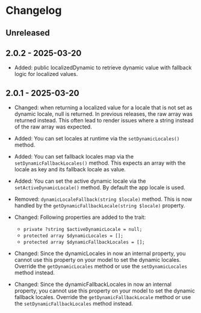 # Changelog

## Unreleased

## 2.0.2 - 2025-03-20
- Added: public localizedDynamic to retrieve dynamic value with fallback logic for localized values.

## 2.0.1 - 2025-03-20
- Changed: when returning a localized value for a locale that is not set as dynamic locale, null is returned. In previous releases, the raw array was returned instead. This often lead to render issues where a string instead of the raw array was expected.

- Added: You can set locales at runtime via the `setDynamicLocales()` method.
- Added: You can set fallback locales map via the `setDynamicFallbackLocales()` method. This expects an array with the locale as key and its fallback locale as value.
- Added: You can set the active dynamic locale via the `setActiveDynamicLocale()` method. By default the app locale is used.
- Removed: `dynamicLocaleFallback(string $locale)` method. This is now handled by the `getDynamicFallbackLocale(string $locale)` property.
- Changed: Following properties are added to the trait:
  - `private ?string $activeDynamicLocale = null;`
  - `protected array $dynamicLocales = [];`
  - `protected array $dynamicFallbackLocales = [];`
- Changed: Since the dynamicLocales in now an internal property, you cannot use this property on your model to set the dynamic locales. Override the `getDynamicLocales` method or use the `setDynamicLocales` method instead.
- Changed: Since the dynamicFallbackLocales in now an internal property, you cannot use this property on your model to set the dynamic fallback locales. Override the `getDynamicFallbackLocale` method or use the `setDynamicFallbackLocales` method instead.
